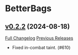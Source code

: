 # BetterBags

## [v0.2.2](https://github.com/Cidan/BetterBags/tree/v0.2.2) (2024-08-18)
[Full Changelog](https://github.com/Cidan/BetterBags/compare/v0.2.1...v0.2.2) [Previous Releases](https://github.com/Cidan/BetterBags/releases)

- Fixed in-combat taint. (#610)  
